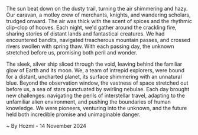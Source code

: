 
The sun beat down on the dusty trail, turning the air shimmering and hazy. Our caravan, a motley crew of merchants, knights, and wandering scholars, trudged onward. The air was thick with the scent of spices and the rhythmic clip-clop of hooves.  Each night, we'd gather around the crackling fire, sharing stories of distant lands and fantastical creatures. We had encountered bandits, navigated treacherous mountain passes, and crossed rivers swollen with spring thaw. With each passing day, the unknown stretched before us, promising both peril and wonder.  

The sleek, silver ship sliced through the void, leaving behind the familiar glow of Earth and its moon. We, a team of intrepid explorers, were bound for a distant, uncharted planet, its surface shimmering with an unnatural blue. Beyond the observation window, the vastness of space stretched out before us, a sea of stars punctuated by swirling nebulae.  Each day brought new challenges: navigating the perils of interstellar travel, adapting to the unfamiliar alien environment, and pushing the boundaries of human knowledge.  We were pioneers, venturing into the unknown, and the future held both incredible promise and unimaginable danger. 

~ By Hozmi - 14 November 2024
